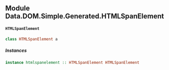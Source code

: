 ## Module Data.DOM.Simple.Generated.HTMLSpanElement

#### `HTMLSpanElement`

``` purescript
class HTMLSpanElement a
```

##### Instances
``` purescript
instance htmlspanelement :: HTMLSpanElement HTMLSpanElement
```


